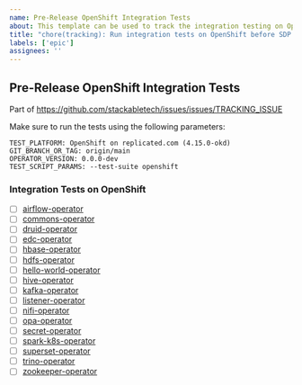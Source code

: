 ```yaml
---
name: Pre-Release OpenShift Integration Tests
about: This template can be used to track the integration testing on OpenShift leading up to the next Stackable release
title: "chore(tracking): Run integration tests on OpenShift before SDP Release YY.M.X"
labels: ['epic']
assignees: ''
---
```


<!--
    Make sure to update the link in '.github/ISSUE_TEMPLATE/release.md' when
    you change the front matter above.
-->

<!--
    DO NOT REMOVE THIS COMMENT. It is intended for people who might copy/paste from the previous release issue.
    This was created by an issue template: https://github.com/stackabletech/issues/issues/new/choose.
-->

## Pre-Release OpenShift Integration Tests

Part of <https://github.com/stackabletech/issues/issues/TRACKING_ISSUE>

Make sure to run the tests using the following parameters:

```plain
TEST_PLATFORM: OpenShift on replicated.com (4.15.0-okd)
GIT_BRANCH_OR_TAG: origin/main
OPERATOR_VERSION: 0.0.0-dev
TEST_SCRIPT_PARAMS: --test-suite openshift
```

### Integration Tests on OpenShift

<!--
    The following list was generated by:

    # go to the stackable-templating repository, then run:
    yq '.repositories[].name' config/repositories.yaml \
    | sort \
    | xargs -I {} echo "- [ ] [{}](https://testing.stackable.tech/view/02%20Operator%20Tests%20%28custom%29/job/{}-it-custom/build)"
-->

- [ ] [airflow-operator](https://testing.stackable.tech/view/02%20Operator%20Tests%20%28custom%29/job/airflow-operator-it-custom/build)
- [ ] [commons-operator](https://testing.stackable.tech/view/02%20Operator%20Tests%20%28custom%29/job/commons-operator-it-custom/build)
- [ ] [druid-operator](https://testing.stackable.tech/view/02%20Operator%20Tests%20%28custom%29/job/druid-operator-it-custom/build)
- [ ] [edc-operator](https://testing.stackable.tech/view/02%20Operator%20Tests%20%28custom%29/job/edc-operator-it-custom/build)
- [ ] [hbase-operator](https://testing.stackable.tech/view/02%20Operator%20Tests%20%28custom%29/job/hbase-operator-it-custom/build)
- [ ] [hdfs-operator](https://testing.stackable.tech/view/02%20Operator%20Tests%20%28custom%29/job/hdfs-operator-it-custom/build)
- [ ] [hello-world-operator](https://testing.stackable.tech/view/02%20Operator%20Tests%20%28custom%29/job/hello-world-operator-it-custom/build)
- [ ] [hive-operator](https://testing.stackable.tech/view/02%20Operator%20Tests%20%28custom%29/job/hive-operator-it-custom/build)
- [ ] [kafka-operator](https://testing.stackable.tech/view/02%20Operator%20Tests%20%28custom%29/job/kafka-operator-it-custom/build)
- [ ] [listener-operator](https://testing.stackable.tech/view/02%20Operator%20Tests%20%28custom%29/job/listener-operator-it-custom/build)
- [ ] [nifi-operator](https://testing.stackable.tech/view/02%20Operator%20Tests%20%28custom%29/job/nifi-operator-it-custom/build)
- [ ] [opa-operator](https://testing.stackable.tech/view/02%20Operator%20Tests%20%28custom%29/job/opa-operator-it-custom/build)
- [ ] [secret-operator](https://testing.stackable.tech/view/02%20Operator%20Tests%20%28custom%29/job/secret-operator-it-custom/build)
- [ ] [spark-k8s-operator](https://testing.stackable.tech/view/02%20Operator%20Tests%20%28custom%29/job/spark-k8s-operator-it-custom/build)
- [ ] [superset-operator](https://testing.stackable.tech/view/02%20Operator%20Tests%20%28custom%29/job/superset-operator-it-custom/build)
- [ ] [trino-operator](https://testing.stackable.tech/view/02%20Operator%20Tests%20%28custom%29/job/trino-operator-it-custom/build)
- [ ] [zookeeper-operator](https://testing.stackable.tech/view/02%20Operator%20Tests%20%28custom%29/job/zookeeper-operator-it-custom/build)
